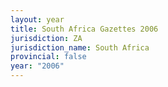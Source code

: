 ```yaml
---
layout: year
title: South Africa Gazettes 2006
jurisdiction: ZA
jurisdiction_name: South Africa
provincial: false
year: "2006"
---
```

